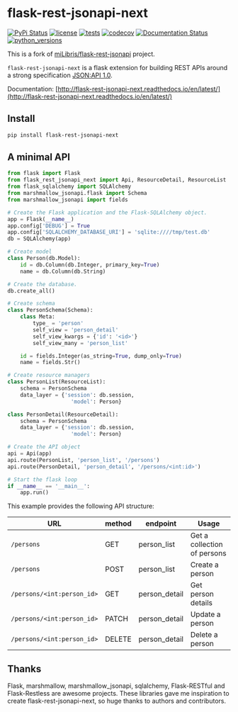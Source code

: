# flask-rest-jsonapi-next

[![PyPi Status](https://badge.fury.io/py/flask-rest-jsonapi-next.svg)](https://badge.fury.io/py/flask-rest-jsonapi-next)
[![license](https://img.shields.io/pypi/l/flask-rest-jsonapi-next.svg)](https://opensource.org/licenses/MIT)
[![tests](https://github.com/tadams42/flask-rest-jsonapi-next/actions/workflows/tests.yaml/badge.svg?branch=development)](https://github.com/tadams42/flask-rest-jsonapi-next/actions/workflows/tests.yaml)
[![codecov](https://codecov.io/gh/tadams42/flask-rest-jsonapi-next/branch/development/graph/badge.svg?token=9WIWK7B3XX)](https://codecov.io/gh/tadams42/flask-rest-jsonapi-next)
[![Documentation Status](https://readthedocs.org/projects/flask-rest-jsonapi-next/badge/?version=latest)](http://flask-rest-jsonapi-next.readthedocs.io/en/latest/?badge=latest)
[![python_versions](https://img.shields.io/pypi/pyversions/flask-rest-jsonapi-next.svg)](https://pypi.org/project/flask-rest-jsonapi-next/)

This is a fork of [miLibris/flask-rest-jsonapi](https://github.com/miLibris/flask-rest-jsonapi) project.

`flask-rest-jsonapi-next` is a flask extension for building REST APIs around a strong specification
[JSON:API 1.0](http://jsonapi.org/).

Documentation: [http://flask-rest-jsonapi-next.readthedocs.io/en/latest/](http://flask-rest-jsonapi-next.readthedocs.io/en/latest/)

## Install

```sh
pip install flask-rest-jsonapi-next
```

## A minimal API

```py
from flask import Flask
from flask_rest_jsonapi_next import Api, ResourceDetail, ResourceList
from flask_sqlalchemy import SQLAlchemy
from marshmallow_jsonapi.flask import Schema
from marshmallow_jsonapi import fields

# Create the Flask application and the Flask-SQLAlchemy object.
app = Flask(__name__)
app.config['DEBUG'] = True
app.config['SQLALCHEMY_DATABASE_URI'] = 'sqlite:////tmp/test.db'
db = SQLAlchemy(app)

# Create model
class Person(db.Model):
    id = db.Column(db.Integer, primary_key=True)
    name = db.Column(db.String)

# Create the database.
db.create_all()

# Create schema
class PersonSchema(Schema):
    class Meta:
        type_ = 'person'
        self_view = 'person_detail'
        self_view_kwargs = {'id': '<id>'}
        self_view_many = 'person_list'

    id = fields.Integer(as_string=True, dump_only=True)
    name = fields.Str()

# Create resource managers
class PersonList(ResourceList):
    schema = PersonSchema
    data_layer = {'session': db.session,
                    'model': Person}

class PersonDetail(ResourceDetail):
    schema = PersonSchema
    data_layer = {'session': db.session,
                    'model': Person}

# Create the API object
api = Api(app)
api.route(PersonList, 'person_list', '/persons')
api.route(PersonDetail, 'person_detail', '/persons/<int:id>')

# Start the flask loop
if __name__ == '__main__':
    app.run()
```

This example provides the following API structure:

| URL                        | method | endpoint      | Usage                       |
| -------------------------- | ------ | ------------- | --------------------------- |
| `/persons`                 | GET    | person_list   | Get a collection of persons |
| `/persons`                 | POST   | person_list   | Create a person             |
| `/persons/<int:person_id>` | GET    | person_detail | Get person details          |
| `/persons/<int:person_id>` | PATCH  | person_detail | Update a person             |
| `/persons/<int:person_id>` | DELETE | person_detail | Delete a person             |

## Thanks

Flask, marshmallow, marshmallow_jsonapi, sqlalchemy, Flask-RESTful and Flask-Restless
are awesome projects. These libraries gave me inspiration to create
flask-rest-jsonapi-next, so huge thanks to authors and contributors.
